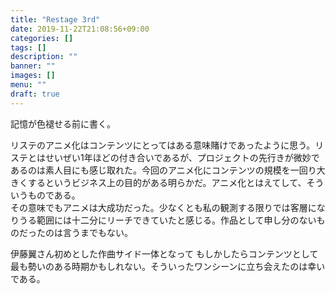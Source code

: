 ```yaml
---
title: "Restage 3rd"
date: 2019-11-22T21:08:56+09:00
categories: []
tags: []
description: ""
banner: ""
images: []
menu: ""
draft: true
---
```

記憶が色褪せる前に書く。

リステのアニメ化はコンテンツにとってはある意味賭けであったように思う。リステとはせいぜい1年ほどの付き合いであるが、プロジェクトの先行きが微妙であるのは素人目にも感じ取れた。今回のアニメ化にコンテンツの規模を一回り大きくするというビジネス上の目的がある明らかだ。アニメ化とはえてして、そういうものである。  
その意味でもアニメは大成功だった。少なくとも私の観測する限りでは客層になりうる範囲には十二分にリーチできていたと感じる。作品として申し分のないものだったのは言うまでもない。  


伊藤翼さん初めとした作曲サイド一体となって
もしかしたらコンテンツとして最も勢いのある時期かもしれない。そういったワンシーンに立ち会えたのは幸いである。